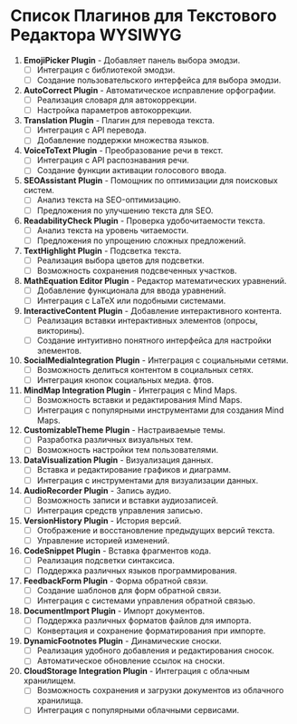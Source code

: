 # Список Плагинов для Текстового Редактора WYSIWYG

1. **EmojiPicker Plugin** - Добавляет панель выбора эмодзи.
    - [ ] Интеграция с библиотекой эмодзи.
    - [ ] Создание пользовательского интерфейса для выбора эмодзи.

2. **AutoCorrect Plugin** - Автоматическое исправление орфографии.
    - [ ] Реализация словаря для автокоррекции.
    - [ ] Настройка параметров автокоррекции.

3. **Translation Plugin** - Плагин для перевода текста.
    - [ ] Интеграция с API перевода.
    - [ ] Добавление поддержки множества языков.

4. **VoiceToText Plugin** - Преобразование речи в текст.
    - [ ] Интеграция с API распознавания речи.
    - [ ] Создание функции активации голосового ввода.

5. **SEOAssistant Plugin** - Помощник по оптимизации для поисковых систем.
    - [ ] Анализ текста на SEO-оптимизацию.
    - [ ] Предложения по улучшению текста для SEO.

6. **ReadabilityCheck Plugin** - Проверка удобочитаемости текста.
    - [ ] Анализ текста на уровень читаемости.
    - [ ] Предложения по упрощению сложных предложений.

7. **TextHighlight Plugin** - Подсветка текста.
    - [ ] Реализация выбора цветов для подсветки.
    - [ ] Возможность сохранения подсвеченных участков.

8. **MathEquation Editor Plugin** - Редактор математических уравнений.
   - [ ] Добавление функционала для ввода уравнений.
   - [ ] Интеграция с LaTeX или подобными системами.

9. **InteractiveContent Plugin** - Добавление интерактивного контента.
   - [ ] Реализация вставки интерактивных элементов (опросы, викторины).
   - [ ] Создание интуитивно понятного интерфейса для настройки элементов.

10. **SocialMediaIntegration Plugin** - Интеграция с социальными сетями.
    - [ ] Возможность делиться контентом в социальных сетях.
    - [ ] Интеграция кнопок социальных медиа. фтов.

11. **MindMap Integration Plugin** - Интеграция с Mind Maps.
    - [ ] Возможность вставки и редактирования Mind Maps.
    - [ ] Интеграция с популярными инструментами для создания Mind Maps.

12. **CustomizableTheme Plugin** - Настраиваемые темы.
    - [ ] Разработка различных визуальных тем.
    - [ ] Возможность настройки тем пользователями.

13. **DataVisualization Plugin** - Визуализация данных.
    - [ ] Вставка и редактирование графиков и диаграмм.
    - [ ] Интеграция с инструментами для визуализации данных.

14. **AudioRecorder Plugin** - Запись аудио.
    - [ ] Возможность записи и вставки аудиозаписей.
    - [ ] Интеграция средств управления записью.

15. **VersionHistory Plugin** - История версий.
    - [ ] Отображение и восстановление предыдущих версий текста.
    - [ ] Управление историей изменений.

16. **CodeSnippet Plugin** - Вставка фрагментов кода.
    - [ ] Реализация подсветки синтаксиса.
    - [ ] Поддержка различных языков программирования.

17. **FeedbackForm Plugin** - Форма обратной связи.
    - [ ] Создание шаблонов для форм обратной связи.
    - [ ] Интеграция с системами управления обратной связью.

18. **DocumentImport Plugin** - Импорт документов.
    - [ ] Поддержка различных форматов файлов для импорта.
    - [ ] Конвертация и сохранение форматирования при импорте.

19. **DynamicFootnotes Plugin** - Динамические сноски.
    - [ ] Реализация удобного добавления и редактирования сносок.
    - [ ] Автоматическое обновление ссылок на сноски.

20. **CloudStorage Integration Plugin** - Интеграция с облачным хранилищем.
    - [ ] Возможность сохранения и загрузки документов из облачного хранилища.
    - [ ] Интеграция с популярными облачными сервисами.
